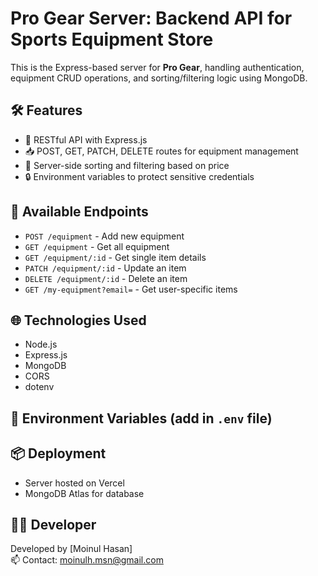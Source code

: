 # Pro Gear Server: Backend API for Sports Equipment Store

This is the Express-based server for **Pro Gear**, handling authentication, equipment CRUD operations, and sorting/filtering logic using MongoDB.

## 🛠️ Features

- 🧩 RESTful API with Express.js
- 📥 POST, GET, PATCH, DELETE routes for equipment management
- 🔎 Server-side sorting and filtering based on price
- 🔒 Environment variables to protect sensitive credentials

## 🧪 Available Endpoints

- `POST /equipment` - Add new equipment
- `GET /equipment` - Get all equipment
- `GET /equipment/:id` - Get single item details
- `PATCH /equipment/:id` - Update an item
- `DELETE /equipment/:id` - Delete an item
- `GET /my-equipment?email=` - Get user-specific items

## 🌐 Technologies Used

- Node.js
- Express.js
- MongoDB
- CORS
- dotenv

## 🔐 Environment Variables (add in `.env` file)

## 📦 Deployment

- Server hosted on Vercel
- MongoDB Atlas for database

## 🧑‍💻 Developer

Developed by [Moinul Hasan]  
📫 Contact: moinulh.msn@gmail.com  
